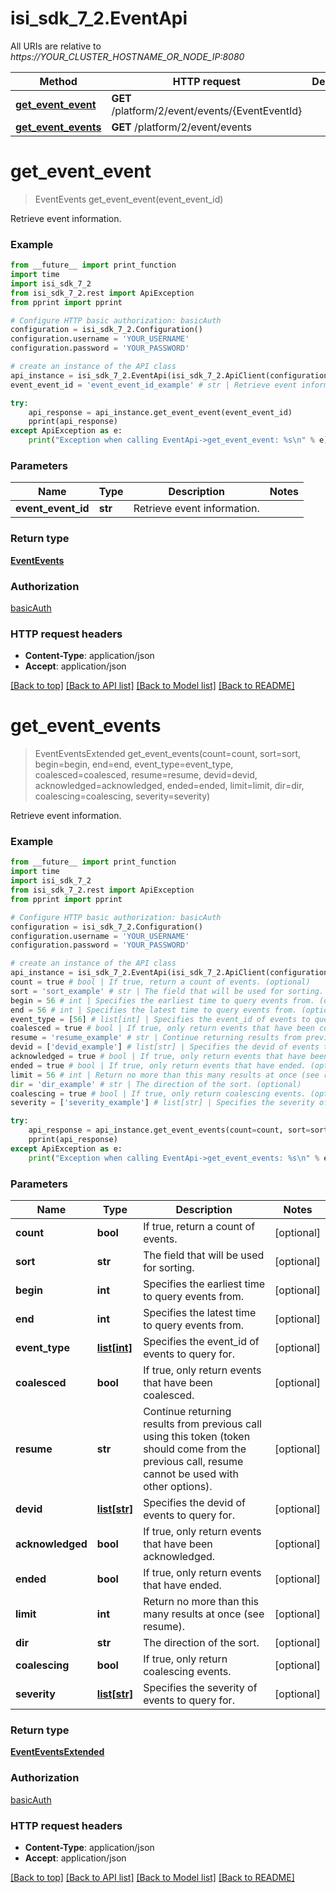 # isi_sdk_7_2.EventApi

All URIs are relative to *https://YOUR_CLUSTER_HOSTNAME_OR_NODE_IP:8080*

Method | HTTP request | Description
------------- | ------------- | -------------
[**get_event_event**](EventApi.md#get_event_event) | **GET** /platform/2/event/events/{EventEventId} | 
[**get_event_events**](EventApi.md#get_event_events) | **GET** /platform/2/event/events | 


# **get_event_event**
> EventEvents get_event_event(event_event_id)



Retrieve event information.

### Example
```python
from __future__ import print_function
import time
import isi_sdk_7_2
from isi_sdk_7_2.rest import ApiException
from pprint import pprint

# Configure HTTP basic authorization: basicAuth
configuration = isi_sdk_7_2.Configuration()
configuration.username = 'YOUR_USERNAME'
configuration.password = 'YOUR_PASSWORD'

# create an instance of the API class
api_instance = isi_sdk_7_2.EventApi(isi_sdk_7_2.ApiClient(configuration))
event_event_id = 'event_event_id_example' # str | Retrieve event information.

try:
    api_response = api_instance.get_event_event(event_event_id)
    pprint(api_response)
except ApiException as e:
    print("Exception when calling EventApi->get_event_event: %s\n" % e)
```

### Parameters

Name | Type | Description  | Notes
------------- | ------------- | ------------- | -------------
 **event_event_id** | **str**| Retrieve event information. | 

### Return type

[**EventEvents**](EventEvents.md)

### Authorization

[basicAuth](../README.md#basicAuth)

### HTTP request headers

 - **Content-Type**: application/json
 - **Accept**: application/json

[[Back to top]](#) [[Back to API list]](../README.md#documentation-for-api-endpoints) [[Back to Model list]](../README.md#documentation-for-models) [[Back to README]](../README.md)

# **get_event_events**
> EventEventsExtended get_event_events(count=count, sort=sort, begin=begin, end=end, event_type=event_type, coalesced=coalesced, resume=resume, devid=devid, acknowledged=acknowledged, ended=ended, limit=limit, dir=dir, coalescing=coalescing, severity=severity)



Retrieve event information.

### Example
```python
from __future__ import print_function
import time
import isi_sdk_7_2
from isi_sdk_7_2.rest import ApiException
from pprint import pprint

# Configure HTTP basic authorization: basicAuth
configuration = isi_sdk_7_2.Configuration()
configuration.username = 'YOUR_USERNAME'
configuration.password = 'YOUR_PASSWORD'

# create an instance of the API class
api_instance = isi_sdk_7_2.EventApi(isi_sdk_7_2.ApiClient(configuration))
count = true # bool | If true, return a count of events. (optional)
sort = 'sort_example' # str | The field that will be used for sorting. (optional)
begin = 56 # int | Specifies the earliest time to query events from. (optional)
end = 56 # int | Specifies the latest time to query events from. (optional)
event_type = [56] # list[int] | Specifies the event_id of events to query for. (optional)
coalesced = true # bool | If true, only return events that have been coalesced. (optional)
resume = 'resume_example' # str | Continue returning results from previous call using this token (token should come from the previous call, resume cannot be used with other options). (optional)
devid = ['devid_example'] # list[str] | Specifies the devid of events to query for. (optional)
acknowledged = true # bool | If true, only return events that have been acknowledged. (optional)
ended = true # bool | If true, only return events that have ended. (optional)
limit = 56 # int | Return no more than this many results at once (see resume). (optional)
dir = 'dir_example' # str | The direction of the sort. (optional)
coalescing = true # bool | If true, only return coalescing events. (optional)
severity = ['severity_example'] # list[str] | Specifies the severity of events to query for. (optional)

try:
    api_response = api_instance.get_event_events(count=count, sort=sort, begin=begin, end=end, event_type=event_type, coalesced=coalesced, resume=resume, devid=devid, acknowledged=acknowledged, ended=ended, limit=limit, dir=dir, coalescing=coalescing, severity=severity)
    pprint(api_response)
except ApiException as e:
    print("Exception when calling EventApi->get_event_events: %s\n" % e)
```

### Parameters

Name | Type | Description  | Notes
------------- | ------------- | ------------- | -------------
 **count** | **bool**| If true, return a count of events. | [optional] 
 **sort** | **str**| The field that will be used for sorting. | [optional] 
 **begin** | **int**| Specifies the earliest time to query events from. | [optional] 
 **end** | **int**| Specifies the latest time to query events from. | [optional] 
 **event_type** | [**list[int]**](int.md)| Specifies the event_id of events to query for. | [optional] 
 **coalesced** | **bool**| If true, only return events that have been coalesced. | [optional] 
 **resume** | **str**| Continue returning results from previous call using this token (token should come from the previous call, resume cannot be used with other options). | [optional] 
 **devid** | [**list[str]**](str.md)| Specifies the devid of events to query for. | [optional] 
 **acknowledged** | **bool**| If true, only return events that have been acknowledged. | [optional] 
 **ended** | **bool**| If true, only return events that have ended. | [optional] 
 **limit** | **int**| Return no more than this many results at once (see resume). | [optional] 
 **dir** | **str**| The direction of the sort. | [optional] 
 **coalescing** | **bool**| If true, only return coalescing events. | [optional] 
 **severity** | [**list[str]**](str.md)| Specifies the severity of events to query for. | [optional] 

### Return type

[**EventEventsExtended**](EventEventsExtended.md)

### Authorization

[basicAuth](../README.md#basicAuth)

### HTTP request headers

 - **Content-Type**: application/json
 - **Accept**: application/json

[[Back to top]](#) [[Back to API list]](../README.md#documentation-for-api-endpoints) [[Back to Model list]](../README.md#documentation-for-models) [[Back to README]](../README.md)

